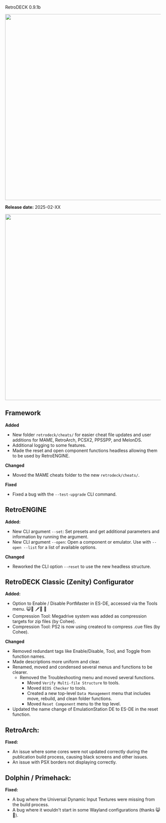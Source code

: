  RetroDECK 0.9.1b

<img src="../../../wiki_images/logos/rd-logo-box.png" width="600">

**Release date:** 2025-02-XX

<img src="../091b.jpg" width="600"> 


## Framework 

**Added**

- New folder `retrodeck/cheats/` for easier cheat file updates and user additions for MAME, RetroArch, PCSX2, PPSSPP, and MelonDS.
- Additional logging to some features.
- Made the reset and open component functions headless allowing them to be used by RetroENGINE.

**Changed**

- Moved the MAME cheats folder to the new `retrodeck/cheats/`.

**Fixed**

- Fixed a bug with the `--test-upgrade` CLI command.

## RetroENGINE

**Added:**

- New CLI argument `--set`: Set presets and get additional parameters and information by running the argument.
- New CLI argument `--open`: Open a component or emulator. Use with `--open --list` for a list of available options.

**Changed**

- Reworked the CLI option `--reset` to use the new headless structure. 

## RetroDECK Classic (Zenity) Configurator

**Added:**

- Option to Enable / Disable PortMaster in ES-DE, accessed via the Tools menu. 😺🎩 🗡️🪿 🦙
- Compression Tool: Megadrive system was added as compression targets for zip files (by Cohee).
- Compression Tool: PS2 is now using createcd to compress .cue files (by Cohee).

**Changed**

- Removed redundant tags like Enable/Disable, Tool, and Toggle from function names.
- Made descriptions more uniform and clear.
- Renamed, moved and condensed several menus and functions to be clearer.
    - Removed the Troubleshooting menu and moved several functions.  
        - Moved `Verify Multi-file Structure` to tools.
        - Moved `BIOS Checker` to tools.
        - Created a new top-level `Data Management` menu that includes move, rebuild, and clean folder functions.
        - Moved `Reset Component` menu to the top level.
- Updated the name change of EmulationStation DE to ES-DE in the reset function.

## RetroArch:

**Fixed:**

- An issue where some cores were not updated correctly during the publication build process, causing black screens and other issues.
- An issue with PSX borders not displaying correctly.

##  Dolphin / Primehack:

**Fixed:**

- A bug where the Universal Dynamic Input Textures were missing from the build process.
- A bug where it wouldn't start in some Wayland configurations (thanks 😺🎩).
